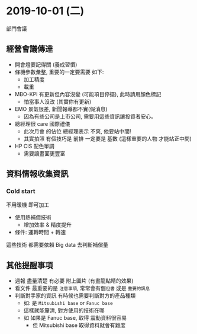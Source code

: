 # 2019-10-01 (二)

部門會議

## 經營會議傳達

- 開會燈要記得關 (養成習慣)
- 條機參數彙整, 重要的一定要需要 如下:
  - 加工精度
  - 載重
- MBO-KPI 有更新但內容沒變 (可能項目停擺), 此時請用顏色標記
  - 怕當事人沒改 (其實你有更新)
- EMO 景氣很差, 新聞報導都不實(假消息)
  - 因為有些公司是上市公司, 需要用這些資訊讓投資者安心。
- 總經理很 care 國際禮儀
  - 此次月會 的佔位 總經理表示 不爽, 他要站中間!
  - 其實拍照 有個技巧是 前排 一定要是 基數 (這樣重要的人物 才能站正中間)
- HP CIS 配色單調
  - 需要讓畫面更豐富

## 資料情報收集資訊

### Cold start

不用暖機 即可加工

- 使用熱補償技術
  - 增加效率 & 精度提升
- 條件: 運轉時間 + 轉速

這些技術 都需要依賴 Big data 去判斷補償量

## 其他提醒事項

- 週報 盡量清楚 有必要 附上圖片 (有畫龍點睛的效果)
- 看文件 最重要的是 `注意事項`, 常常會有個`但書` 或是 `重要的訊息`
- 判斷對手家的資訊 有時候也需要判斷對方的產品種類
  - 如: 是 `Mitsubishi base` or `Fanuc base`
  - 這樣就能釐清, 對方使用的技術在哪
  - 如 如果是 Fanuc base, 取得 震動資料很容易
    - 但 Mitsubishi base 取得資料就會有難度
